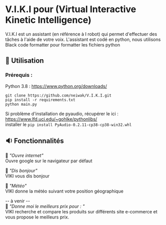 # V.I.K.I pour (Virtual Interactive Kinetic Intelligence)
V.I.K.I est un assistant (en référence à I robot) qui permet d'effectuer des tâches à l'aide de votre voix. L'assistant est codé en python, nous utilisons Black code formatter pour formatter les fichiers python

## :scroll: Utilisation
### Prérequis :
Python 3.8 : https://www.python.org/downloads/  
```
git clone https://github.com/neiwak/V.I.K.I.git
pip install -r requirements.txt
python main.py
```
Si problème d'installation de pyaudio, récupérer le ici : https://www.lfd.uci.edu/~gohlke/pythonlibs/  
installer le ```pip install PyAudio‑0.2.11‑cp38‑cp38‑win32.whl```

## :sound: Fonctionnalités 

:speech_balloon: *"Ouvre internet"*  
Ouvre google sur le navigateur par défaut  

:speech_balloon: *"Dis bonjour"*  
VIKI vous dis bonjour

:speech_balloon: *"Météo"*  
VIKI donne la météo suivant votre position géographique

-- à venir --  
:speech_balloon: *"Donne moi le meilleurs prix pour : "*  
VIKI recherche et compare les produits sur différents site e-commerce et vous propose le meilleurs prix.
